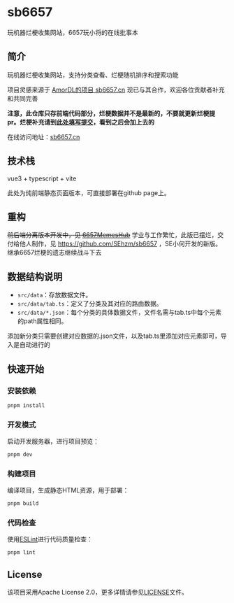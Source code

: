 # sb6657

玩机器烂梗收集网站，6657玩小将的在线批事本

## 简介

玩机器烂梗收集网站，支持分类查看、烂梗随机排序和搜索功能

项目灵感来源于 [AmorDL的项目 sb6657.cn](https://github.com/AmorDL/fk6657.github.io)
现已与其合作，欢迎各位贡献者补充和共同完善

**注意，此仓库只存前端代码部分，烂梗数据并不是最新的，不要就更新烂梗提pr。烂梗补充请到[此处填写提交](https://wj.qq.com/s2/14141336/3385/)，看到之后会加上去的**

在线访问地址：[sb6657.cn](https://sb6657.cn)

## 技术栈

vue3 + typescript + vite

此处为纯前端静态页面版本，可直接部署在github page上。

## 重构

~~前后端分离版本开发中，见 [6657MemesHub](https://github.com/orgs/6657MemesHub/repositories)~~
学业与工作繁忙，此版已摆烂，交付给他人制作，见 https://github.com/SEhzm/sb6657 ，SE小何开发的新版。
继承6657烂梗的遗志继续战斗下去

## 数据结构说明

-   `src/data`：存放数据文件。
-   `src/data/tab.ts`：定义了分类及其对应的路由数据。
-   `src/data/*.json`：每个分类的具体数据文件，文件名需与tab.ts中每个元素的path属性相同。

添加新分类只需要创建对应数据的.json文件，以及tab.ts里添加对应元素即可，导入是自动进行的

## 快速开始

### 安装依赖

```sh
pnpm install
```

### 开发模式

启动开发服务器，进行项目预览：

```sh
pnpm dev
```

### 构建项目

编译项目，生成静态HTML资源，用于部署：

```sh
pnpm build
```

### 代码检查

使用[ESLint](https://eslint.org/)进行代码质量检查：

```sh
pnpm lint
```

## License

该项目采用Apache License 2.0，更多详情请参见[LICENSE](LICENSE)文件。
